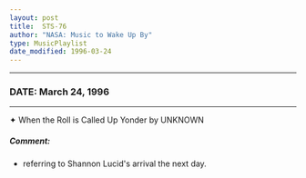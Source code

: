 ```yaml
---
layout: post
title:  STS-76
author: "NASA: Music to Wake Up By"
type: MusicPlaylist
date_modified: 1996-03-24
---
```


----
### DATE: March 24, 1996
----
✦ When the Roll is Called Up Yonder by UNKNOWN

##### Comment:
* referring to Shannon Lucid's arrival the next day.
